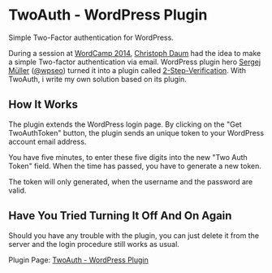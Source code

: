 # TwoAuth - WordPress Plugin
Simple Two-Factor authentication for WordPress.

During a session at [WordCamp 2014][5], [Christoph Daum][6] had the idea to make a simple Two-factor authentication via email. WordPress plugin hero [Sergej Müller][2] ([@wpseo][3]) turned it into a plugin called [2-Step-Verification][1]. With TwoAuth, i write my own solution based on its plugin.

## How It Works
The plugin extends the WordPress login page. By clicking on the "Get TwoAuthToken" button, the plugin sends an unique token to your WordPress account email address.

You have five minutes, to enter these five digits into the new "Two Auth Token" field. When the time has passed, you have to generate a new token.

The token will only generated, when the username and the password are valid.

## Have You Tried Turning It Off And On Again
Should you have any trouble with the plugin, you can just delete it from the server and the login procedure still works as usual.

Plugin Page: [TwoAuth - WordPress Plugin][4]

  [1]: https://github.com/sergejmueller/2-Step-Verification
  [2]: http://wpcoder.de/
  [3]: https://twitter.com/wpseo
  [4]: http://elf02.de/2014/06/17/twoauth-wordpress-plugin/
  [5]: http://2014.hamburg.wordcamp.org/
  [6]: http://christoph-daum.de/
